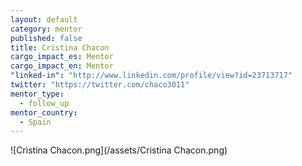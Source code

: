 ```yaml
---
layout: default
category: mentor
published: false
title: Cristina Chacon
cargo_impact_es: Mentor
cargo_impact_en: Mentor
"linked-in": "http://www.linkedin.com/profile/view?id=23713717"
twitter: "https://twitter.com/chaco3011"
mentor_type: 
  - follow_up
mentor_country: 
  - Spain
---
```



![Cristina Chacon.png](/assets/Cristina Chacon.png)
